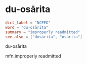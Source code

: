 # du-osārita

``` toml
dict_label = "NCPED"
word = "du-osārita"
summary = "improperly readmitted"
see_also = ["dusārita", "osārita"]
```

du\-osārita

mfn.improperly readmitted


